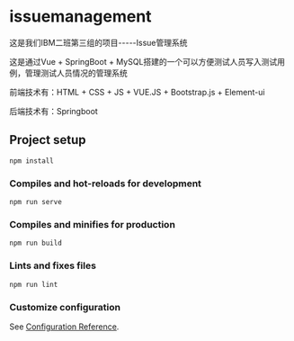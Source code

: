 # issuemanagement

这是我们IBM二班第三组的项目-----Issue管理系统

这是通过Vue + SpringBoot + MySQL搭建的一个可以方便测试人员写入测试用例，管理测试人员情况的管理系统

前端技术有：HTML + CSS + JS + VUE.JS + Bootstrap.js + Element-ui

后端技术有：Springboot


## Project setup
```
npm install
```

### Compiles and hot-reloads for development
```
npm run serve
```

### Compiles and minifies for production
```
npm run build
```

### Lints and fixes files
```
npm run lint
```

### Customize configuration
See [Configuration Reference](https://cli.vuejs.org/config/).
